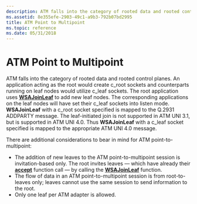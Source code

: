 ```yaml
---
description: ATM falls into the category of rooted data and rooted control planes.
ms.assetid: 8e355efe-2903-49c1-a9b3-792b07bd2995
title: ATM Point to Multipoint
ms.topic: reference
ms.date: 05/31/2018
---
```


# ATM Point to Multipoint

ATM falls into the category of rooted data and rooted control planes. An application acting as the root would create c\_root sockets and counterparts running on leaf nodes would utilize c\_leaf sockets. The root application uses [**WSAJoinLeaf**](/windows/desktop/api/Winsock2/nf-winsock2-wsajoinleaf) to add new leaf nodes. The corresponding applications on the leaf nodes will have set their c\_leaf sockets into listen mode. **WSAJoinLeaf** with a c\_root socket specified is mapped to the Q.2931 ADDPARTY message. The leaf-initiated join is not supported in ATM UNI 3.1, but is supported in ATM UNI 4.0. Thus **WSAJoinLeaf** with a c\_leaf socket specified is mapped to the appropriate ATM UNI 4.0 message.

There are additional considerations to bear in mind for ATM point-to-multipoint:

-   The addition of new leaves to the ATM point-to-multipoint session is invitation-based only. The root invites leaves — which have already their [**accept**](/windows/desktop/api/Winsock2/nf-winsock2-accept) function call — by calling the [**WSAJoinLeaf**](/windows/desktop/api/Winsock2/nf-winsock2-wsajoinleaf) function.
-   The flow of data in an ATM point-to-multipoint session is from root-to-leaves only; leaves cannot use the same session to send information to the root.
-   Only one leaf per ATM adapter is allowed.

 

 



